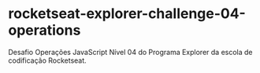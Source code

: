 # rocketseat-explorer-challenge-04-operations
Desafio Operações JavaScript Nível 04 do Programa Explorer da escola de codificação Rocketseat.
